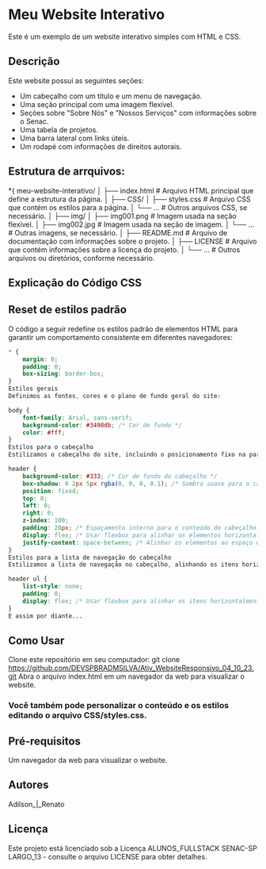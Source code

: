 # Meu Website Interativo

Este é um exemplo de um website interativo simples com HTML e CSS.

## Descrição

Este website possui as seguintes seções:

- Um cabeçalho com um título e um menu de navegação.
- Uma seção principal com uma imagem flexível.
- Seções sobre "Sobre Nós" e "Nossos Serviços" com informações sobre o Senac.
- Uma tabela de projetos.
- Uma barra lateral com links úteis.
- Um rodapé com informações de direitos autorais.

## Estrutura de arrquivos:

*{
meu-website-interativo/
│
├── index.html           # Arquivo HTML principal que define a estrutura da página.
│
├── CSS/
│   ├── styles.css       # Arquivo CSS que contém os estilos para a página.
│   └── ...              # Outros arquivos CSS, se necessário.
│
├── img/
│   ├── img001.png       # Imagem usada na seção flexível.
│   ├── img002.jpg       # Imagem usada na seção de imagem.
│   └── ...              # Outras imagens, se necessário.
│
├── README.md            # Arquivo de documentação com informações sobre o projeto.
│
├── LICENSE              # Arquivo que contém informações sobre a licença do projeto.
│
└── ...                  # Outros arquivos ou diretórios, conforme necessário.

## Explicação do Código CSS

## Reset de estilos padrão

O código a seguir redefine os estilos padrão de elementos HTML para garantir um comportamento consistente em diferentes navegadores:

```css
* {
    margin: 0;
    padding: 0;
    box-sizing: border-box;
}
Estilos gerais
Definimos as fontes, cores e o plano de fundo geral do site:

body {
    font-family: Arial, sans-serif;
    background-color: #3498db; /* Cor de fundo */
    color: #fff;
}
Estilos para o cabeçalho
Estilizamos o cabeçalho do site, incluindo o posicionamento fixo na parte superior da página e o uso de flexbox para alinhar elementos:

header {
    background-color: #333; /* Cor de fundo do cabeçalho */
    box-shadow: 0 2px 5px rgba(0, 0, 0, 0.1); /* Sombra suave para o cabeçalho */
    position: fixed;
    top: 0;
    left: 0;
    right: 0;
    z-index: 100;
    padding: 20px; /* Espaçamento interno para o conteúdo do cabeçalho */
    display: flex; /* Usar flexbox para alinhar os elementos horizontalmente */
    justify-content: space-between; /* Alinhar os elementos ao espaço entre eles */
}
Estilos para a lista de navegação do cabeçalho
Estilizamos a lista de navegação no cabeçalho, alinhando os itens horizontalmente com flexbox:

header ul {
    list-style: none;
    padding: 0;
    display: flex; /* Usar flexbox para alinhar os itens horizontalmente */
}
E assim por diante...

```

## Como Usar
Clone este repositório em seu computador:
git clone https://github.com/DEVSPBRADMSILVA/Ativ_WebsiteResponsivo_04_10_23.git
Abra o arquivo index.html em um navegador da web para visualizar o website.

### Você também pode personalizar o conteúdo e os estilos editando o arquivo CSS/styles.css.

## Pré-requisitos

Um navegador da web para visualizar o website.

## Autores

Adilson_|_Renato

## Licença

Este projeto está licenciado sob a Licença ALUNOS_FULLSTACK SENAC-SP LARGO_13 - consulte o arquivo LICENSE para obter detalhes.
